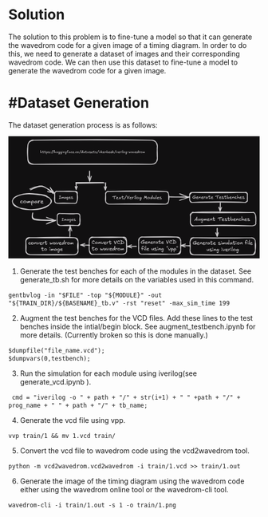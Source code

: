 Solution
========

The solution to this problem is to fine-tune a model so that it can generate the wavedrom code for a given image of a timing diagram.
In order to do this, we need to generate a dataset of images and their corresponding wavedrom code. We can then use this dataset to fine-tune a model to generate the wavedrom code for a given image.


#Dataset Generation
==================

The dataset generation process is as follows:


![image](documentation_images/data_generation_architecture.png)



1. Generate the test benches for each of the modules in the dataset.
See generate_tb.sh for more details on the variables used in this command.
```
gentbvlog -in "$FILE" -top "${MODULE}" -out "${TRAIN_DIR}/${BASENAME}_tb.v" -rst "reset" -max_sim_time 199
```

2. Augment the test benches for the VCD files. Add these lines to the test benches inside the intial/begin block. See augment_testbench.ipynb for more details.
(Currently broken so this is done manually.)
```
$dumpfile("file_name.vcd");
$dumpvars(0,testbench);
```

3. Run the simulation for each module using iverilog(see generate_vcd.ipynb ).
```
 cmd = "iverilog -o " + path + "/" + str(i+1) + " " +path + "/" + prog_name + " " + path + "/" + tb_name;
```

4. Generate the vcd file using vpp.
```
vvp train/1 && mv 1.vcd train/
```

5. Convert the vcd file to wavedrom code using the vcd2wavedrom tool.
```
python -m vcd2wavedrom.vcd2wavedrom -i train/1.vcd >> train/1.out
```

6. Generate the image of the timing diagram using the wavedrom code either using the wavedrom online tool or the wavedrom-cli tool.
```
wavedrom-cli -i train/1.out -s 1 -o train/1.png
```